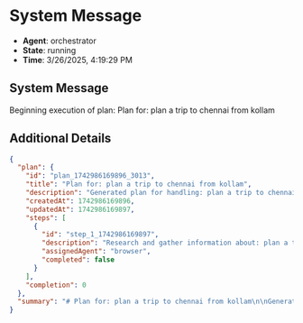 # System Message

- **Agent**: orchestrator
- **State**: running
- **Time**: 3/26/2025, 4:19:29 PM

## System Message

Beginning execution of plan: Plan for: plan a trip to chennai from kollam

## Additional Details

```json
{
  "plan": {
    "id": "plan_1742986169896_3013",
    "title": "Plan for: plan a trip to chennai from kollam",
    "description": "Generated plan for handling: plan a trip to chennai from kollam",
    "createdAt": 1742986169896,
    "updatedAt": 1742986169897,
    "steps": [
      {
        "id": "step_1_1742986169897",
        "description": "Research and gather information about: plan a trip to chennai from kollam",
        "assignedAgent": "browser",
        "completed": false
      }
    ],
    "completion": 0
  },
  "summary": "# Plan for: plan a trip to chennai from kollam\n\nGenerated plan for handling: plan a trip to chennai from kollam\n\nProgress: 0% complete (0/1 steps)\n\n## Plan Steps\n\n1. ⏳ [browser] Research and gather information about: plan a trip to chennai from kollam\n"
}
```

